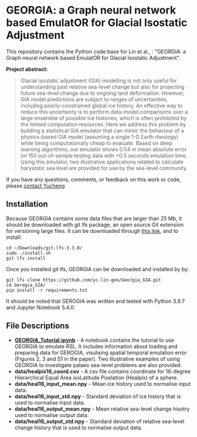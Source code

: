 # GEORGIA: a Graph neural network based EmulatOR for Glacial Isostatic Adjustment

This repository contains the Python code base for Lin et al., : "GEORGIA: a Graph neural network based EmulatOR for Glacial Isostatic Adjustment". 

**Project abstract:**
> Glacial isostatic adjustment (GIA) modelling is not only useful for understanding past relative sea-level change but also for projecting future sea-level change due to ongoing land deformation. However, GIA model predictions are subject to ranges of uncertainties, including poorly-constrained global ice history. An effective way to reduce this uncertainty is to perform data-model comparisons over a large ensemble of possible ice histories, which is often prohibited by the limited computation resources. Here we address this problem by building a statistical GIA emulator that can mimic the behaviour of a physics-based GIA model (assuming a single 1-D Earth rheology) while being computationally cheap to evaluate. Based on deep learning algorithms, our emulator shows 0.54 m mean absolute error on 150 out-of-sample testing data with <0.5 seconds emulation time. Using this emulator, two illustrative applications related to calculate barystatic sea level are provided for use by the sea-level community. 

If you have any questions, comments, or feedback on this work or code, please [contact Yucheng](mailto:yucheng.lin@durham.ac.uk)

## Installation

Because GEORGIA contains some data files that are larger than 25 Mb, it should be downloaded with git lfs package, an open source Git extension for versioning large files. It can be downloaded through [this link](https://git-lfs.com/), and to install:
```
cd ~/Downloads/git-lfs-3.3.0/
sudo ./install.sh
git lfs install
```
Once you installed git lfs, GEORGIA can be downloaded and installed by by:
```
git lfs clone https://github.com/yc-lin-geo/Georgia_GIA.git
cd Gerogia_GIA/
pip install -r requirements.txt
```
It should be noted that GEROGIA was written and tested with Python 3.9.7 and Jupyter Notebook 5.4.0.

## File Descriptions
* **[GEORGIA_Tutorial.ipynb](./GEORGIA_Tutorial.ipynb)** - A notebook contains the tutorial to use GEORGIA to emulate RSL. It includes information about loading and preparing data for GEROGIA, visulising spatial temporal emulation error (Figures 2, 3 and S1 in the paper). Two illustrative examples of using GEORGIA to investigate palaeo sea-level problems are also provided. 
* **data/healpix16_coord.csv** - A csv file contains coordinate for 16-degree Hierarchical Equal Area isoLatitude Pixelation (Healpix) of a sphere.
* **data/heal16_input_mean.npy** - Mean ice history used to normalise input data.
* **data/heal16_input_std.npy** - Standard deviation of ice history that is used to normalise input data.
* **data/heal16_output_mean.npy** - Mean relative sea-level change hisotry used to normalise output data.
* **data/heal16_output_std.npy** - Standard deviation of relative sea-level change history that is used to normalise output data.
